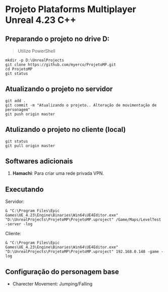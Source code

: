 # Projeto Plataforms Multiplayer Unreal 4.23 C++

## Preparando o projeto no drive D:
> Utilize PowerShell

    mkdir -p D:\UnrealProjects  
    git clone https://github.com/myerco/ProjetoMP.git
    cd ProjetoMP
    git status

## Atualizando o projeto no servidor
    git add .
    git commit -m "Atualizando o projeto.. Alteração de movimentação de personagem"
    git push origin master

## Atulizando o projeto no cliente (local)
    git status
    git pull origin master

## Softwares adicionais
1. **Hamachi**: Para criar uma rede privada VPN.

## Executando 
Servidor:   

    & "C:\Program Files\Epic Games\UE_4.23\Engine\Binaries\Win64\UE4Editor.exe" "D:\UnrealProjects\ProjetoMP\ProjetoMP.uproject" /Game/Maps/LevelTest -server -log

Cliente:

    & "C:\Program Files\Epic Games\UE_4.23\Engine\Binaries\Win64\UE4Editor.exe" "D:\UnrealProjects\ProjetoMP\ProjetoMP.uproject" 192.168.0.148 -game -log

## Configuração do personagem base
* Charecter Movement: Jumping/Falling


